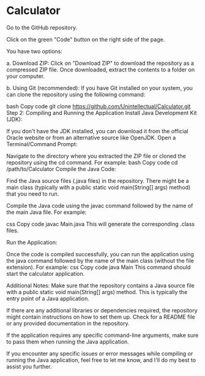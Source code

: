 # Calculator
Go to the GitHub repository.

Click on the green "Code" button on the right side of the page.

You have two options:

a. Download ZIP: Click on "Download ZIP" to download the repository as a compressed ZIP file. Once downloaded, extract the contents to a folder on your computer.

b. Using Git (recommended): If you have Git installed on your system, you can clone the repository using the following command:

bash
Copy code
git clone https://github.com/Unintellectual/Calculator.git
Step 2: Compiling and Running the Application
Install Java Development Kit (JDK):

If you don't have the JDK installed, you can download it from the official Oracle website or from an alternative source like OpenJDK.
Open a Terminal/Command Prompt:

Navigate to the directory where you extracted the ZIP file or cloned the repository using the cd command. For example:
bash
Copy code
cd /path/to/Calculator
Compile the Java Code:

Find the Java source files (.java files) in the repository. There might be a main class (typically with a public static void main(String[] args) method) that you need to run.

Compile the Java code using the javac command followed by the name of the main Java file. For example:

css
Copy code
javac Main.java
This will generate the corresponding .class files.

Run the Application:

Once the code is compiled successfully, you can run the application using the java command followed by the name of the main class (without the file extension). For example:
css
Copy code
java Main
This command should start the calculator application.

Additional Notes:
Make sure that the repository contains a Java source file with a public static void main(String[] args) method. This is typically the entry point of a Java application.

If there are any additional libraries or dependencies required, the repository might contain instructions on how to set them up. Check for a README file or any provided documentation in the repository.

If the application requires any specific command-line arguments, make sure to pass them when running the Java application.

If you encounter any specific issues or error messages while compiling or running the Java application, feel free to let me know, and I'll do my best to assist you further.
